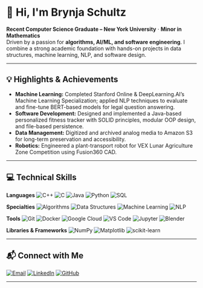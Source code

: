 # 👋 Hi, I'm Brynja Schultz

**Recent Computer Science Graduate – New York University** · **Minor in Mathematics**  
Driven by a passion for **algorithms, AI/ML, and software engineering**. I combine a strong academic foundation with hands-on projects in data structures, machine learning, NLP, and software design.

---

## 💡 Highlights & Achievements

* **Machine Learning:** Completed Stanford Online & DeepLearning.AI’s Machine Learning Specialization; applied NLP techniques to evaluate and fine-tune BERT-based models for legal question answering.
* **Software Development:** Designed and implemented a Java-based personalized fitness tracker with SOLID principles, modular OOP design, and file-based persistence.
* **Data Management:** Digitized and archived analog media to Amazon S3 for long-term preservation and accessibility.
* **Robotics:** Engineered a plant-transport robot for VEX Lunar Agriculture Zone Competition using Fusion360 CAD.

---

## 💻 Technical Skills

**Languages**
![C++](https://img.shields.io/badge/C++-00599C?style=for-the-badge&logo=c%2B%2B&logoColor=white)
![C](https://img.shields.io/badge/C-00599C?style=for-the-badge&logo=c&logoColor=white)
![Java](https://img.shields.io/badge/Java-007396?style=for-the-badge&logo=java&logoColor=white)
![Python](https://img.shields.io/badge/Python-3776AB?style=for-the-badge&logo=python&logoColor=white)
![SQL](https://img.shields.io/badge/SQL-336791?style=for-the-badge&logo=postgresql&logoColor=white)  

**Specialties**
![Algorithms](https://img.shields.io/badge/Algorithms-FFA500?style=for-the-badge)
![Data Structures](https://img.shields.io/badge/Data%20Structures-228B22?style=for-the-badge)
![Machine Learning](https://img.shields.io/badge/Machine%20Learning-102230?style=for-the-badge\&logo=tensorflow\&logoColor=white)
![NLP](https://img.shields.io/badge/NLP-8A2BE2?style=for-the-badge)

**Tools**
![Git](https://img.shields.io/badge/Git-F05032?style=for-the-badge\&logo=git\&logoColor=white)
![Docker](https://img.shields.io/badge/Docker-2496ED?style=for-the-badge&logo=docker&logoColor=white)
![Google Cloud](https://img.shields.io/badge/Google_Cloud-4285F4?style=for-the-badge&logo=google-cloud&logoColor=white)
![VS Code](https://img.shields.io/badge/VS_Code-007ACC?style=for-the-badge&logo=visual-studio-code&logoColor=white)
![Jupyter](https://img.shields.io/badge/Jupyter-F37626?style=for-the-badge\&logo=jupyter\&logoColor=white)
![Blender](https://img.shields.io/badge/Blender-F5792A?style=for-the-badge\&logo=blender\&logoColor=white)

**Libraries & Frameworks**
![NumPy](https://img.shields.io/badge/NumPy-013243?style=for-the-badge\&logo=numpy\&logoColor=white)
![Matplotlib](https://img.shields.io/badge/Matplotlib-11557c?style=for-the-badge&logo=matplotlib&logoColor=white)
![scikit-learn](https://img.shields.io/badge/scikit--learn-F7931E?style=for-the-badge\&logo=scikit-learn\&logoColor=white)

---

## 📬 Connect with Me

[![Email](https://img.shields.io/badge/brynjaschultz%40nyu.edu-red?logo=gmail&logoColor=white)](mailto:brynjaschultz@nyu.edu)
[![LinkedIn](https://img.shields.io/badge/LinkedIn-blue?logo=linkedin&logoColor=white)](https://www.linkedin.com/in/brynjaschultz)
[![GitHub](https://img.shields.io/badge/GitHub-black?logo=github&logoColor=white)](https://github.com/brynja-schultz)

---
